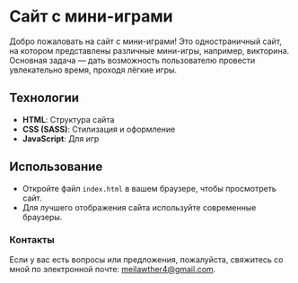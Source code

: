 # Сайт с мини-играми

Добро пожаловать на сайт с мини-играми! Это одностраничный сайт, на котором представлены различные мини-игры, например, викторина. Основная задача — дать возможность пользователю провести увлекательно время, проходя лёгкие игры.

## Технологии

- **HTML**: Структура сайта
- **CSS (SASS)**: Стилизация и оформление
- **JavaScript**: Для игр

## Использование

- Откройте файл `index.html` в вашем браузере, чтобы просмотреть сайт.
- Для лучшего отображения сайта используйте современные браузеры.

### Контакты

Если у вас есть вопросы или предложения, пожалуйста, свяжитесь со мной по электронной почте: meilawther4@gmail.com.

